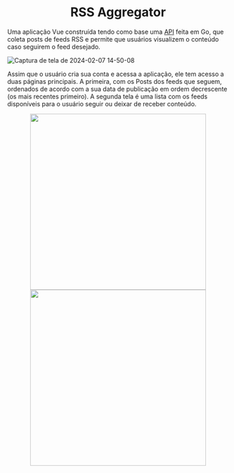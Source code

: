 <h1 align="center"> RSS Aggregator </h1>

Uma aplicação Vue construída tendo como base uma [API](https://github.com/KalimaraPeleteiro/RSS-Aggregator-API) feita em Go, que coleta posts de feeds RSS e permite que usuários visualizem o conteúdo caso seguirem o feed desejado.

![Captura de tela de 2024-02-07 14-50-08](https://github.com/KalimaraPeleteiro/RSS-Aggregator/assets/94702837/2a7233ee-278b-4861-9330-4be5c2cb9f79)

Assim que o usuário cria sua conta e acessa a aplicação, ele tem acesso a duas páginas principais. A primeira, com os Posts dos feeds que seguem, ordenados de acordo com a sua data de publicação em ordem decrescente (os mais recentes primeiro). A segunda tela é uma lista com os feeds disponíveis para o usuário seguir ou deixar de receber conteúdo.

<p align="center">
  <img src="https://github.com/KalimaraPeleteiro/RSS-Aggregator/assets/94702837/e3ecdcce-bf3e-4c68-8736-c3bd8ee5716a" width="400" />
  <img src="https://github.com/KalimaraPeleteiro/RSS-Aggregator/assets/94702837/c9d4403f-245e-4391-8c57-0fb03ad8f55c" width="400" />
</p>
